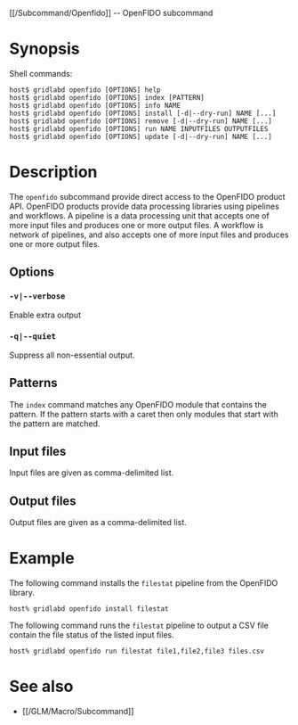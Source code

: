 [[/Subcommand/Openfido]] -- OpenFIDO subcommand

# Synopsis

Shell commands:
~~~
host$ gridlabd openfido [OPTIONS] help
host$ gridlabd openfido [OPTIONS] index [PATTERN]
host$ gridlabd openfido [OPTIONS] info NAME
host$ gridlabd openfido [OPTIONS] install [-d|--dry-run] NAME [...]
host$ gridlabd openfido [OPTIONS] remove [-d|--dry-run] NAME [...]
host$ gridlabd openfido [OPTIONS] run NAME INPUTFILES OUTPUTFILES
host$ gridlabd openfido [OPTIONS] update [-d|--dry-run] NAME [...]
~~~

# Description

The `openfido` subcommand provide direct access to the OpenFIDO product API.  OpenFIDO products provide
data processing libraries using pipelines and workflows.  A pipeline is a data processing unit that accepts
one of more input files and produces one or more output files.  A workflow is network of pipelines, and also
accepts one of more input files and produces one or more output files.

## Options

### `-v|--verbose`

Enable extra output

### `-q|--quiet`

Suppress all non-essential output.

## Patterns

The `index` command matches any OpenFIDO module that contains the pattern.  If the pattern starts with a
caret then only modules that start with the pattern are matched.

## Input files

Input files are given as comma-delimited list.

## Output files

Output files are given as a comma-delimited list.

# Example

The following command installs the `filestat` pipeline from the OpenFIDO library.

~~~
host% gridlabd openfido install filestat
~~~

The following command runs the `filestat` pipeline to output a CSV file contain the file status of the 
listed input files.

~~~
host% gridlabd openfido run filestat file1,file2,file3 files.csv
~~~

# See also

* [[/GLM/Macro/Subcommand]]
